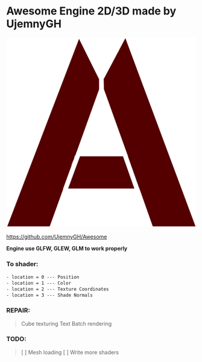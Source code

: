 # Awesome Engine 2D/3D made by UjemnyGH

![Awesome image logo](/data/texture/awesome.png)

https://github.com/UjemnyGH/Awesome


**Engine use GLFW, GLEW, GLM to work properly**

### To shader:
    - location = 0 --- Position
    - location = 1 --- Color
    - location = 2 --- Texture Coordinates
    - location = 3 --- Shade Normals

### REPAIR:
> Cube texturing
> Text
> Batch rendering

### TODO:
> [ ] Mesh loading
> [ ] Write more shaders